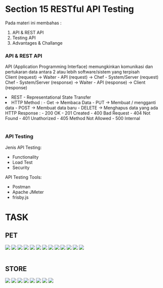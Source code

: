 # Section 15 RESTful API Testing

Pada materi ini membahas :

1. API & REST API
2. Testing API
3. Advantages & Challange

### API & REST API

API (Application Programming Interface) memungkinkan komunikasi dan pertukaran data antara 2 atau lebih software/sistem yang terpisah
<br>
Client (request) -> Waiter - API (request) -> Chef - System/Server (request)
<br>
Chef - System/Server (response) -> Waiter - API (response) -> Client (response)
<br>

<li>REST - Representational State Transfer 
<li>HTTP Method :
- Get -> Membaca Data
- PUT -> Membuat / mengganti data
- POST -> Membuat data baru
- DELETE -> Menghapus data yang ada
<br>
HTTP Response :
- 200 OK
- 201 Created
- 400 Bad Request
- 404 Not Found
- 401 Unathorized
- 405 Method Not Allowed
- 500 Internal

<br>
<br>

### API Testing

Jenis API Testing:

- Functionality
- Load Test
- Security

API Testing Tools:

- Postman
- Apache JMeter
- frisby.js

# TASK

## PET

<img src="screenshot/Screenshot_1.png">
<img src="screenshot/Screenshot_2.png">
<img src="screenshot/Screenshot_3.png">
<img src="screenshot/Screenshot_4.png">
<img src="screenshot/Screenshot_5.png">
<img src="screenshot/Screenshot_6.png">
<img src="screenshot/Screenshot_7.png">
<img src="screenshot/Screenshot_8.png">
<img src="screenshot/Screenshot_9.png">
<img src="screenshot/Screenshot_10.png">
<img src="screenshot/Screenshot_11.png">
<img src="screenshot/Screenshot_12.png">
<img src="screenshot/Screenshot_13.png">

<br>
<br>

## STORE

<img src="screenshot/Screenshot_14.png">
<img src="screenshot/Screenshot_15.png">
<img src="screenshot/Screenshot_16.png">
<img src="screenshot/Screenshot_17.png">
<img src="screenshot/Screenshot_18.png">
<img src="screenshot/Screenshot_19.png">
<img src="screenshot/Screenshot_20.png">
<img src="screenshot/Screenshot_21.png">
